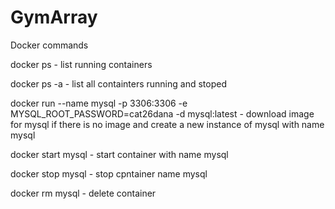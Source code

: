 # GymArray

Docker commands

docker ps - list running containers

docker ps -a - list all containters running and stoped

docker run --name mysql -p 3306:3306 -e MYSQL_ROOT_PASSWORD=cat26dana -d mysql:latest - download image
for mysql if there is no image and create a new instance of mysql with name mysql

docker start mysql - start container with name mysql

docker stop mysql - stop cpntainer name mysql

docker rm mysql - delete container